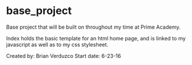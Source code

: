 # base_project
Base project that will be built on throughout my time at Prime Academy.

Index holds the basic template for an html home page, and is linked to my javascript as well as to my css stylesheet.

Created by: Brian Verduzco
Start date: 6-23-16

